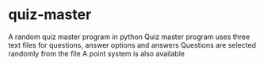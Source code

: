 # quiz-master
A random quiz master program in python
Quiz master program uses three text files
for questions, answer options and answers
Questions are selected randomly from the
file
A point system is also available
